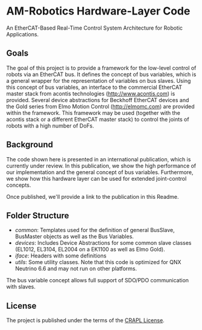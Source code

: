 # AM-Robotics Hardware-Layer Code

An EtherCAT-Based Real-Time Control System Architecture for Robotic Applications.

## Goals

The goal of this project is to provide a framework for the low-level control of robots via an EtherCAT bus. It defines the concept of bus variables, which is a general wrapper for the representation of variables on bus slaves. Using this concept of bus variables, an interface to the commercial EtherCAT master stack from acontis technologies (http://www.acontis.com) is provided. Several device abstractions for Beckhoff EtherCAT devices and the Gold series from Elmo Motion Control (http://elmomc.com) are provided within the framework. This framework may be used (together with the acontis stack or a different EtherCAT master stack) to control the joints of robots with a high number of DoFs.

## Background

The code shown here is presented in an international publication, which is currently under review. In this publication, we show the high performance of our implementation and the general concept of bus variables. Furthermore, we show how this hardware layer can be used for extended joint-control concepts.

Once published, we'll provide a link to the publication in this Readme.

## Folder Structure

- *common*: Templates used for the definition of general BusSlave, BusMaster objects as well as the Bus Variables.
- *devices*: Includes Device Abstractions for some common slave classes (EL1012, EL3104, EL2004 on a EK1100 as well as Elmo Gold).
- *iface*: Headers with some definitions
- *utils*: Some utility classes. Note that this code is optimized for QNX Neutrino 6.6 and may not run on other platforms.

The bus variable concept allows full support of SDO/PDO communication with slaves.

## License

The project is published under the terms of the
[CRAPL License](http://matt.might.net/articles/crapl/).